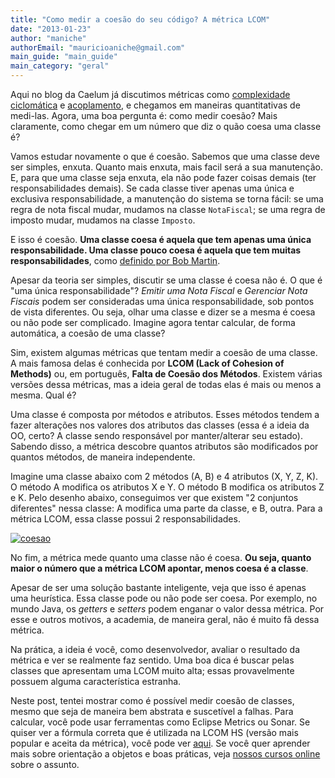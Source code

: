 ```yaml
---
title: "Como medir a coesão do seu código? A métrica LCOM"
date: "2013-01-23"
author: "maniche"
authorEmail: "mauricioaniche@gmail.com"
main_guide: "main_guide"
main_category: "geral"
---
```


Aqui no blog da Caelum já discutimos métricas como [complexidade ciclomática](https://blog.caelum.com.br/medindo-a-complexidade-do-seu-codigo/) e [acoplamento](https://blog.caelum.com.br/orientacao-a-objetos-uma-outra-perspectiva-sobre-o-acoplamento/), e chegamos em maneiras quantitativas de medi-las. Agora, uma boa pergunta é: como medir coesão? Mais claramente, como chegar em um número que diz o quão coesa uma classe é?

Vamos estudar novamente o que é coesão. Sabemos que uma classe deve ser simples, enxuta. Quanto mais enxuta, mais facil será a sua manutenção. E, para que uma classe seja enxuta, ela não pode fazer coisas demais (ter responsabilidades demais). Se cada classe tiver apenas uma única e exclusiva responsabilidade, a manutenção do sistema se torna fácil: se uma regra de nota fiscal mudar, mudamos na classe `NotaFiscal`; se uma regra de imposto mudar, mudamos na classe `Imposto`.

E isso é coesão. **Uma classe coesa é aquela que tem apenas uma única responsabilidade. Uma classe pouco coesa é aquela que tem muitas responsabilidades**, como [definido por Bob Martin](http://www.butunclebob.com/ArticleS.UncleBob.PrinciplesOfOod).

Apesar da teoria ser simples, discutir se uma classe é coesa não é. O que é "uma única responsabilidade"? _Emitir uma Nota Fiscal_ e _Gerenciar Nota Fiscais_ podem ser consideradas uma única responsabilidade, sob pontos de vista diferentes. Ou seja, olhar uma classe e dizer se a mesma é coesa ou não pode ser complicado. Imagine agora tentar calcular, de forma automática, a coesão de uma classe?

Sim, existem algumas métricas que tentam medir a coesão de uma classe. A mais famosa delas é conhecida por **LCOM (Lack of Cohesion of Methods)** ou, em português, **Falta de Coesão dos Métodos**. Existem várias versões dessa métricas, mas a ideia geral de todas elas é mais ou menos a mesma. Qual é?

Uma classe é composta por métodos e atributos. Esses métodos tendem a fazer alterações nos valores dos atributos das classes (essa é a ideia da OO, certo? A classe sendo responsável por manter/alterar seu estado). Sabendo disso, a métrica descobre quantos atributos são modificados por quantos métodos, de maneira independente.

Imagine uma classe abaixo com 2 métodos (A, B) e 4 atributos (X, Y, Z, K). O método A modifica os atributos X e Y. O método B modifica os atributos Z e K. Pelo desenho abaixo, conseguimos ver que existem "2 conjuntos diferentes" nessa classe: A modifica uma parte da classe, e B, outra. Para a métrica LCOM, essa classe possui 2 responsabilidades.

[![coesao](https://blog.caelum.com.br/wp-content/uploads/2013/01/coesao-300x103.png)](https://blog.caelum.com.br/como-medir-a-coesao-lcom/coesao/)

No fim, a métrica mede quanto uma classe não é coesa. **Ou seja, quanto maior o número que a métrica LCOM apontar, menos coesa é a classe**.

Apesar de ser uma solução bastante inteligente, veja que isso é apenas uma heurística. Essa classe pode ou não pode ser coesa. Por exemplo, no mundo Java, os _getters_ e _setters_ podem enganar o valor dessa métrica. Por esse e outros motivos, a academia, de maneira geral, não é muito fã dessa métrica.

Na prática, a ideia é você, como desenvolvedor, avaliar o resultado da métrica e ver se realmente faz sentido. Uma boa dica é buscar pelas classes que apresentam uma LCOM muito alta; essas provavelmente possuem alguma característica estranha.

Neste post, tentei mostrar como é possível medir coesão de classes, mesmo que seja de maneira bem abstrata e suscetível a falhas. Para calcular, você pode usar ferramentas como Eclipse Metrics ou Sonar. Se quiser ver a fórmula correta que é utilizada na LCOM HS (versão mais popular e aceita da métrica), você pode ver [aqui](http://www.computing.dcu.ie/~renaat/ca421/LCOM.html). Se você quer aprender mais sobre orientação a objetos e boas práticas, veja [nossos cursos online](http://www.caelum.com.br/online) sobre o assunto.
